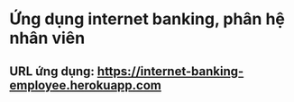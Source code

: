 # Ứng dụng internet banking, phân hệ nhân viên

## URL ứng dụng: https://internet-banking-employee.herokuapp.com